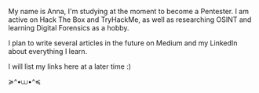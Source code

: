 My name is Anna, I'm studying at the moment to become a Pentester. 
I am active on Hack The Box and TryHackMe, as well as researching OSINT and learning Digital Forensics as a hobby. 

I plan to write several articles in the future on Medium and my LinkedIn about everything I learn. 

I will list my links here at a later time :) 

≽^•⩊•^≼
<!---
JavaAnna/JavaAnna is a ✨ special ✨ repository because its `README.md` (this file) appears on your GitHub profile.
You can click the Preview link to take a look at your changes.
--->
